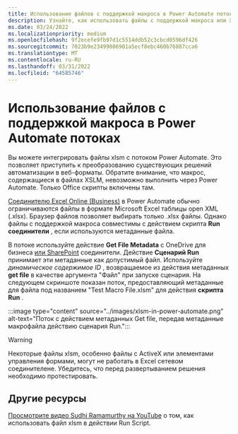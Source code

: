 ```yaml
---
title: Использование файлов с поддержкой макроса в Power Automate потоках
description: Узнайте, как использовать файлы с поддержкой макроса или Xlsm-файлы в Power Automate потоках.
ms.date: 03/24/2022
ms.localizationpriority: medium
ms.openlocfilehash: 9f2ecefe9fb97d1c5514ddb52c3cbcd0596df426
ms.sourcegitcommit: 7023b9e23499806901a5ecf8ebc460b76887cca6
ms.translationtype: MT
ms.contentlocale: ru-RU
ms.lasthandoff: 03/31/2022
ms.locfileid: "64585746"
---
```

# <a name="how-to-use-macro-enabled-files-in-power-automate-flows"></a>Использование файлов с поддержкой макроса в Power Automate потоках

Вы можете интегрировать файлы xlsm с потоком Power Automate. Это позволяет приступить к преобразованию существующих решений автоматизации в веб-форматы. Обратите внимание, что макрос, содержащиеся в файлах XSLM, невозможно выполнить через Power Automate. Только Office скрипты включены там.

[Соединителю Excel Online (Business)](https://flow.microsoft.com/connectors/shared_excelonlinebusiness/excel-online-business/) в Power Automate обычно ограничиваются файлы в формате Microsoft Excel таблицы open XML (.xlsx).[](https://flow.microsoft.com/) Браузер файлов позволяет выбирать только .xlsx файлы. Однако файлы с поддержкой макроса совместимы с действием скрипта **Run соединители** , если используются метаданные файла.

В потоке используйте действие **Get File Metadata** с OneDrive для бизнеса [или SharePoint](https://flow.microsoft.com/connectors/shared_sharepointonline/sharepoint/) соединители.[](https://flow.microsoft.com/connectors/shared_onedriveforbusiness/onedrive-for-business/) Действие **Сценарий Run** принимает эти метаданные как допустимый файл. Используйте *динамическое содержимое ID* , возвращаемое из действия метаданных **get file** в качестве аргумента "Файл" при запуске сценария. На следующем скриншоте показан поток, предоставляющий метаданные для файла под названием "Test Macro File.xlsm" для действия **скрипта Run** .

:::image type="content" source="../images/xlsm-in-power-automate.png" alt-text="Поток с действием метаданных Get file, передав метаданные макрофайла действию сценария Run.":::

> [!WARNING]
> Некоторые файлы xlsm, особенно файлы с ActiveX или элементами управления формами, могут не работать в Excel сетевом соединителене. Убедитесь, что перед развертыванием решения необходимо протестировать.

## <a name="other-resources"></a>Другие ресурсы

[Просмотрите видео Sudhi Ramamurthy на YouTube](https://youtu.be/o-H9BbywJQQ) о том, как использовать файл xlsm в действии Run Script.
